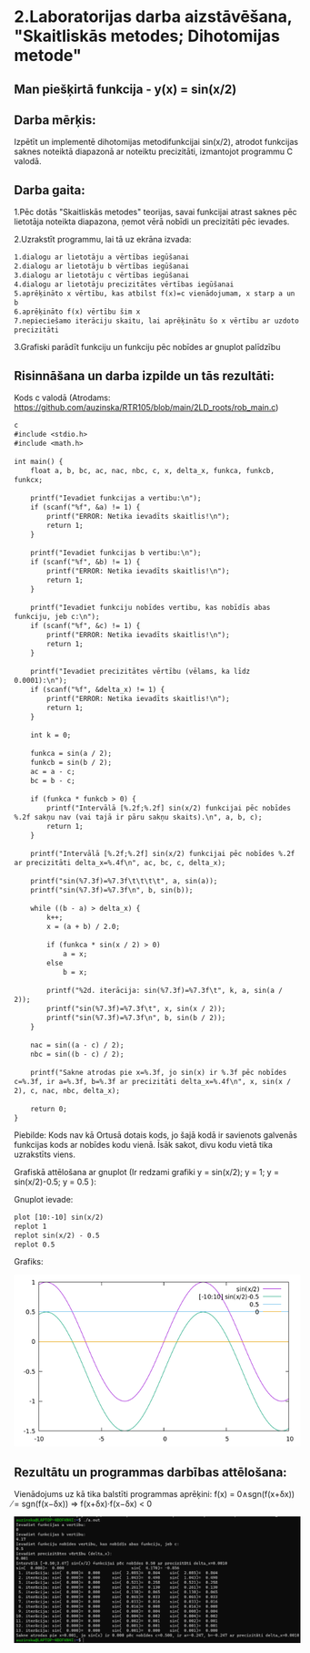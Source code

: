 # 2.Laboratorijas darba aizstāvēšana, "Skaitliskās metodes; Dihotomijas metode"


## Man piešķirtā funkcija - y(x) = sin(x/2)


## Darba mērķis:
Izpētīt un implementē dihotomijas metodifunkcijai sin(x/2), atrodot funkcijas saknes 
noteiktā diapazonā ar noteiktu precizitāti, izmantojot programmu C valodā.


## Darba gaita:

1.Pēc dotās "Skaitliskās metodes" teorijas, savai funkcijai atrast saknes 
pēc lietotāja noteikta diapazona, ņemot vērā nobīdi un precizitāti pēc ievades.

2.Uzrakstīt programmu, lai tā uz ekrāna izvada:

    1.dialogu ar lietotāju a vērtības iegūšanai
    2.dialogu ar lietotāju b vērtības iegūšanai
    3.dialogu ar lietotāju c vērtības iegūšanai
    4.dialogu ar lietotāju precizitātes vērtības iegūšanai
    5.aprēķināto x vērtību, kas atbilst f(x)=c vienādojumam, x starp a un b
    6.aprēķināto f(x) vērtību šim x
    7.nepieciešamo iterāciju skaitu, lai aprēķinātu šo x vērtību ar uzdoto precizitāti


3.Grafiski parādīt funkciju un funkciju pēc nobīdes ar gnuplot palīdzību

## Risinnāšana un darba izpilde un tās rezultāti:

Kods c valodā (Atrodams: https://github.com/auzinska/RTR105/blob/main/2LD_roots/rob_main.c)
```
c
#include <stdio.h>
#include <math.h>

int main() {
    float a, b, bc, ac, nac, nbc, c, x, delta_x, funkca, funkcb, funkcx;

    printf("Ievadiet funkcijas a vertibu:\n");
    if (scanf("%f", &a) != 1) {
        printf("ERROR: Netika ievadīts skaitlis!\n");
        return 1;
    }

    printf("Ievadiet funkcijas b vertibu:\n");
    if (scanf("%f", &b) != 1) {
        printf("ERROR: Netika ievadīts skaitlis!\n");
        return 1;
    }

    printf("Ievadiet funkciju nobīdes vertibu, kas nobīdīs abas funkciju, jeb c:\n");
    if (scanf("%f", &c) != 1) {
        printf("ERROR: Netika ievadīts skaitlis!\n");
        return 1;
    }

    printf("Ievadiet precizitātes vērtību (vēlams, ka līdz 0.0001):\n");
    if (scanf("%f", &delta_x) != 1) {
        printf("ERROR: Netika ievadīts skaitlis!\n");
        return 1;
    }

    int k = 0;

    funkca = sin(a / 2);
    funkcb = sin(b / 2);
    ac = a - c;
    bc = b - c;

    if (funkca * funkcb > 0) {
        printf("Intervālā [%.2f;%.2f] sin(x/2) funkcijai pēc nobīdes %.2f sakņu nav (vai tajā ir pāru sakņu skaits).\n", a, b, c);
        return 1;
    }

    printf("Intervālā [%.2f;%.2f] sin(x/2) funkcijai pēc nobīdes %.2f ar precizitāti delta_x=%.4f\n", ac, bc, c, delta_x);

    printf("sin(%7.3f)=%7.3f\t\t\t\t", a, sin(a));
    printf("sin(%7.3f)=%7.3f\n", b, sin(b));

    while ((b - a) > delta_x) {
        k++;
        x = (a + b) / 2.0;

        if (funkca * sin(x / 2) > 0)
            a = x;
        else
            b = x;

        printf("%2d. iterācija: sin(%7.3f)=%7.3f\t", k, a, sin(a / 2));
        printf("sin(%7.3f)=%7.3f\t", x, sin(x / 2));
        printf("sin(%7.3f)=%7.3f\n", b, sin(b / 2));
    }

    nac = sin((a - c) / 2);
    nbc = sin((b - c) / 2);

    printf("Sakne atrodas pie x=%.3f, jo sin(x) ir %.3f pēc nobīdes c=%.3f, ir a=%.3f, b=%.3f ar precizitāti delta_x=%.4f\n", x, sin(x / 2), c, nac, nbc, delta_x);

    return 0;
}

```
Piebilde: Kods nav kā Ortusā dotais kods, jo šajā kodā ir savienots galvenās funkcijas kods ar nobīdes kodu vienā. 
Īsāk sakot, divu kodu vietā tika uzrakstīts viens.


Grafiskā attēlošana ar gnuplot (Ir redzami grafiki y = sin(x/2); y = 1; y = sin(x/2)-0.5; y = 0.5 ):

Gnuplot ievade:
```
plot [10:-10] sin(x/2)
replot 1
replot sin(x/2) - 0.5
replot 0.5
```

Grafiks:

![LD2_grafiks](https://github.com/auzinska/RTR105/blob/main/2LD_roots/LD_2_grafiks.png)

## Rezultātu un programmas darbības attēlošana:

Vienādojums uz kā tika balstīti programmas aprēķini:
f(x) = 0∧sgn(f(x+δx)) ̸= sgn(f(x−δx)) => f(x+δx)·f(x−δx) < 0


![LD2_Piemers](https://github.com/auzinska/RTR105/blob/main/2LD_roots/LD2_Piemers.png)
